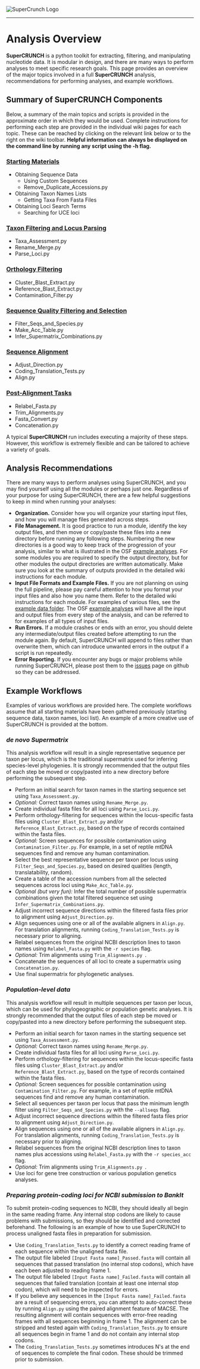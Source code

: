 ![SuperCrunch Logo](https://github.com/dportik/SuperCRUNCH/blob/master/docs/SuperCRUNCH_Logo.png)

---------------

# Analysis Overview

**SuperCRUNCH** is a python toolkit for extracting, filtering, and manipulating nucleotide data. It is modular in design, and there are many ways to perform analyses to meet specific research goals. This page provides an overview of the major topics involved in a full **SuperCRUNCH** analysis, recommendations for performing analyses, and example workflows. 

## Summary of SuperCRUNCH Components

Below, a summary of the main topics and scripts is provided in the approximate order in which they would be used. Complete instructions for performing each step are provided in the individual wiki pages for each topic. These can be reached by clicking on the relevant link below or to the right on the wiki toolbar. **Helpful information can always be displayed on the command line by running any script using the -h flag.** 

### [Starting Materials](https://github.com/dportik/SuperCRUNCH/wiki/2:-Starting-Materials)

+ Obtaining Sequence Data
    + Using Custom Sequences
    + Remove_Duplicate_Accessions.py
+ Obtaining Taxon Names Lists
    + Getting Taxa From Fasta Files
+ Obtaining Loci Search Terms
    + Searching for UCE loci

### [Taxon Filtering and Locus Parsing](https://github.com/dportik/SuperCRUNCH/wiki/3:-Taxon-Filtering-and-Locus-Parsing)

+ Taxa_Assessment.py
+ Rename_Merge.py
+ Parse_Loci.py

### [Orthology Filtering](https://github.com/dportik/SuperCRUNCH/wiki/4:-Orthology-Filtering)

+ Cluster_Blast_Extract.py
+ Reference_Blast_Extract.py
+ Contamination_Filter.py

### [Sequence Quality Filtering and Selection](https://github.com/dportik/SuperCRUNCH/wiki/5:-Sequence-Quality-Filtering-and-Selection)

+ Filter_Seqs_and_Species.py
+ Make_Acc_Table.py
+ Infer_Supermatrix_Combinations.py

### [Sequence Alignment](https://github.com/dportik/SuperCRUNCH/wiki/6:-Sequence-Alignment)

+ Adjust_Direction.py
+ Coding_Translation_Tests.py
+ Align.py

### [Post-Alignment Tasks](https://github.com/dportik/SuperCRUNCH/wiki/7:-Post-Alignment-Tasks)

+ Relabel_Fasta.py
+ Trim_Alignments.py
+ Fasta_Convert.py
+ Concatenation.py

A typical **SuperCRUNCH** run includes executing a majority of these steps. However, this workflow is extremely flexible and can be tailored to achieve a variety of goals.

## Analysis Recommendations

There are many ways to perform analyses using SuperCRUNCH, and you may find yourself using all the modules or perhaps just one. Regardless of your purpose for using SuperCRUNCH, there are a few helpful suggestions to keep in mind when running your analyses:

+ **Organization.** Consider how you will organize your starting input files, and how you will manage files generated across steps. 
+ **File Management.** It is good practice to run a module, identify the key output files, and then move or copy/paste these files into a new directory before running any following steps. Numbering the new directories is a good way to keep track of the progression of your analysis, similar to what is illustrated in the OSF [example analyses](https://osf.io/bpt94/). For some modules you are required to specify the output directory, but for other modules the output directories are written automatically. Make sure you look at the summary of outputs  provided in the detailed wiki instructions for each module. 
+ **Input File Formats and Example Files.** If you are not planning on using the full pipeline, please pay careful attention to how you format your input files and also how you name them. Refer to the detailed wiki instructions for each module. For examples of various files, see the [example data folder](https://github.com/dportik/SuperCRUNCH/tree/master/data). The OSF [example analyses](https://osf.io/bpt94/) will have all the input and output files from every step of the analysis, and can be referred to for examples of all types of input files.
+ **Run Errors.** If a module crashes or ends with an error, you should delete any intermediate/output files created before attempting to run the module again. By default, SuperCRUNCH will append to files rather than overwrite them, which can introduce unwanted errors in the output if a script is run repeatedly.
+ **Error Reporting.** If you encounter any bugs or major problems while running SuperCRUNCH, please post them to the [issues](https://github.com/dportik/SuperCRUNCH/issues) page on github so they can be addressed. 

## Example Workflows

Examples of various workflows are provided here. The complete workflows assume that all starting materials have been gathered previously (starting sequence data, taxon names, loci list). An example of a more creative use of SuperCRUNCH is provided at the bottom.

### ***de novo Supermatrix***

This analysis workflow will result in a single representative sequence per taxon per locus, which is the traditional supermatrix used for inferring species-level phylogenies. It is strongly recommended that the output files of each step be moved or copy/pasted into a new directory before performing the subsequent step.

+ Perform an initial search for taxon names in the starting sequence set using `Taxa_Assessment.py`. 
+ _Optional:_ Correct taxon names using `Rename_Merge.py`.
+ Create individual fasta files for all loci using `Parse_Loci.py`.
+ Perform orthology-filtering for sequences within the locus-specific fasta files using `Cluster_Blast_Extract.py` and/or `Reference_Blast_Extract.py`, based on the type of records contained within the fasta files. 
+ _Optional:_ Screen sequences for possible contamination using `Contamination_Filter.py`. For example, in a set of reptile mtDNA sequences find and remove any human contamination.
+ Select the best representative sequence per taxon per locus using `Filter_Seqs_and_Species.py`, based on desired qualities (length, translatability, random).
+ Create a table of the accession numbers from all the selected sequences across loci using `Make_Acc_Table.py`.
+ _Optional (but very fun):_ Infer the total number of possible supermatrix combinations given the total filtered sequence set using `Infer_Supermatrix_Combinations.py`.
+ Adjust incorrect sequence directions within the filtered fasta files prior to alignment using `Adjust_Direction.py`.
+ Align sequences using one or all of the available aligners in `Align.py`. For translation alignments, running `Coding_Translation_Tests.py` is necessary prior to aligning.
+ Relabel sequences from the original NCBI description lines to taxon names using `Relabel_Fasta.py` with the `-r species` flag.
+ _Optional:_ Trim alignments using `Trim_Alignments.py `.
+ Concatenate the sequences of all loci to create a supermatrix using `Concatenation.py`.
+ Use final supermatrix for phylogenetic analyses.


### ***Population-level data***

This analysis workflow will result in multiple sequences per taxon per locus, which can be used for phylogeographic or population genetic analyses. It is strongly recommended that the output files of each step be moved or copy/pasted into a new directory before performing the subsequent step.

+ Perform an initial search for taxon names in the starting sequence set using `Taxa_Assessment.py`. 
+ _Optional:_ Correct taxon names using `Rename_Merge.py`.
+ Create individual fasta files for all loci using `Parse_Loci.py`.
+ Perform orthology-filtering for sequences within the locus-specific fasta files using `Cluster_Blast_Extract.py` and/or `Reference_Blast_Extract.py`, based on the type of records contained within the fasta files. 
+ _Optional:_ Screen sequences for possible contamination using `Contamination_Filter.py`. For example, in a set of reptile mtDNA sequences find and remove any human contamination.
+ Select all sequences per taxon per locus that pass the minimum length filter using `Filter_Seqs_and_Species.py` with the `--allseqs` flag.
+ Adjust incorrect sequence directions within the filtered fasta files prior to alignment using `Adjust_Direction.py`.
+ Align sequences using one or all of the available aligners in `Align.py`. For translation alignments, running `Coding_Translation_Tests.py` is necessary prior to aligning.
+ Relabel sequences from the original NCBI description lines to taxon names plus accessions using `Relabel_Fasta.py` with the `-r species_acc` flag.
+ _Optional:_ Trim alignments using `Trim_Alignments.py `.
+ Use loci for gene tree construction or various population genetics analyses.

### ***Preparing protein-coding loci for NCBI submission to BankIt***

To submit protein-coding sequences to NCBI, they should ideally all begin in the same reading frame. Any internal stop codons are likely to cause problems with submissions, so they should be identified and corrected beforehand. The following is an example of how to use SuperCRUNCH to process unaligned fasta files in preparation for submission.

+ Use `Coding_Translation_Tests.py` to identify a correct reading frame of each sequence within the unaligned fasta file.
+ The output file labeled `[Input Fasta name]_Passed.fasta` will contain all sequences that passed translation (no internal stop codons), which have each been adjusted to reading frame 1.
+ The output file labeled `[Input Fasta name]_Failed.fasta` will contain all sequences that failed translation (contain at least one internal stop codon), which will need to be inspected for errors.
+ If you believe any sequences in the `[Input Fasta name]_Failed.fasta` are a result of sequencing errors, you can attempt to auto-correct these by running `Align.py` using the paired alignment feature of MACSE. The resulting alignment will contain sequences with error-free reading frames with all sequences beginning in frame 1. The alignment can be stripped and tested again with `Coding_Translation_Tests.py` to ensure all sequences begin in frame 1 and do not contain any internal stop codons.
+ The `Coding_Translation_Tests.py` sometimes introduces N's at the end of sequences to complete the final codon. These should be trimmed prior to submission. 

